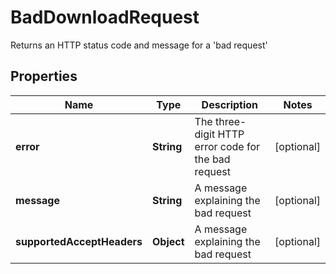 

# BadDownloadRequest

Returns an HTTP status code and message for a 'bad request'

## Properties

| Name | Type | Description | Notes |
|------------ | ------------- | ------------- | -------------|
|**error** | **String** | The three-digit HTTP error code for the bad request |  [optional] |
|**message** | **String** | A message explaining the bad request |  [optional] |
|**supportedAcceptHeaders** | **Object** | A message explaining the bad request |  [optional] |




